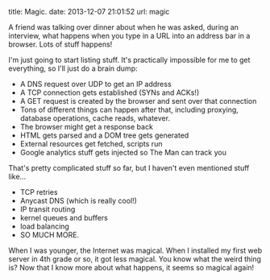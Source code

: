 title: Magic.
date: 2013-12-07 21:01:52
url: magic

A friend was talking over dinner about when he was asked, during an interview, what happens when you type in a URL into an address bar in a browser. Lots of stuff happens!

I'm just going to start listing stuff. It's practically impossible for me to get everything, so I'll just do a brain dump:

- A DNS request over UDP to get an IP address
- A TCP connection gets established (SYNs and ACKs!)
- A GET request is created by the browser and sent over that connection
- Tons of different things can happen after that, including proxying, database operations, cache reads, whatever.
- The browser might get a response back
- HTML gets parsed and a DOM tree gets generated
- External resources get fetched, scripts run
- Google analytics stuff gets injected so The Man can track you

That's pretty complicated stuff so far, but I haven't even mentioned stuff like...

- TCP retries
- Anycast DNS (which is really cool!)
- IP transit routing
- kernel queues and buffers
- load balancing
- SO MUCH MORE.

When I was younger, the Internet was magical. When I installed my first web server in 4th grade or so, it got less magical. You know what the weird thing is? Now that I know more about what happens, it seems so magical again!

